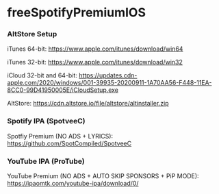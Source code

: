 # freeSpotifyPremiumIOS




### AltStore Setup
iTunes 64-bit: https://www.apple.com/itunes/download/win64

iTunes 32-bit: https://www.apple.com/itunes/download/win32

iCloud 32-bit and 64-bit: https://updates.cdn-apple.com/2020/windows/001-39935-20200911-1A70AA56-F448-11EA-8CC0-99D41950005E/iCloudSetup.exe

AltStore: https://cdn.altstore.io/file/altstore/altinstaller.zip

### Spotify IPA (SpotveeC)
Spotfiy Premium (NO ADS + LYRICS): https://github.com/SpotCompiled/SpotveeC

### YouTube IPA (ProTube)
YouTube Premium (NO ADS + AUTO SKIP SPONSORS + PiP MODE): https://ipaomtk.com/youtube-ipa/download/0/

